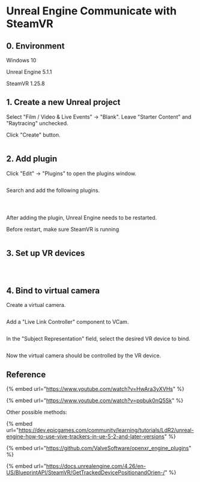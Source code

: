 # Unreal Engine Communicate with SteamVR

## 0. Environment

Windows 10

Unreal Engine 5.1.1

SteamVR 1.25.8

## 1. Create a new Unreal project

Select "Film / Video & Live Events" -> "Blank". Leave "Starter Content" and "Raytracing" unchecked.

Click "Create" button.

<figure><img src="../.gitbook/assets/image (13) (2).png" alt=""><figcaption></figcaption></figure>

## 2. Add plugin

Click "Edit" -> "Plugins" to open the plugins window.

<figure><img src="../.gitbook/assets/image (14) (1).png" alt=""><figcaption></figcaption></figure>

Search and add the following plugins.



<figure><img src="../.gitbook/assets/image (9) (2) (2) (1).png" alt=""><figcaption></figcaption></figure>

<figure><img src="../.gitbook/assets/image (8) (2).png" alt=""><figcaption></figcaption></figure>

<figure><img src="../.gitbook/assets/image (1) (7).png" alt=""><figcaption></figcaption></figure>



After adding the plugin, Unreal Engine needs to be restarted.

Before restart, make sure SteamVR is running

<figure><img src="../.gitbook/assets/image (10) (2).png" alt=""><figcaption></figcaption></figure>

## 3. Set up VR devices



<figure><img src="../.gitbook/assets/image (3) (1) (1).png" alt=""><figcaption></figcaption></figure>

<figure><img src="../.gitbook/assets/image (2) (1) (1) (3).png" alt=""><figcaption></figcaption></figure>

<figure><img src="../.gitbook/assets/image (18) (1) (2).png" alt=""><figcaption></figcaption></figure>

## 4. Bind to virtual camera

Create a virtual camera.

<figure><img src="../.gitbook/assets/image (7) (3).png" alt=""><figcaption></figcaption></figure>

Add a "Live Link Controller" component to VCam.

<figure><img src="../.gitbook/assets/image (2) (1) (1) (4).png" alt=""><figcaption></figcaption></figure>

In the "Subject Representation" field, select the desired VR device to bind.

<figure><img src="../.gitbook/assets/image (11) (2).png" alt=""><figcaption></figcaption></figure>

Now the virtual camera should be controlled by the VR device.

## Reference

{% embed url="https://www.youtube.com/watch?v=HwAra3yXVHs" %}

{% embed url="https://www.youtube.com/watch?v=pqbuk0nQ5Sk" %}

Other possible methods:

{% embed url="https://dev.epicgames.com/community/learning/tutorials/LdR2/unreal-engine-how-to-use-vive-trackers-in-ue-5-2-and-later-versions" %}

{% embed url="https://github.com/ValveSoftware/openxr_engine_plugins" %}

{% embed url="https://docs.unrealengine.com/4.26/en-US/BlueprintAPI/SteamVR/GetTrackedDevicePositionandOrien-/" %}
